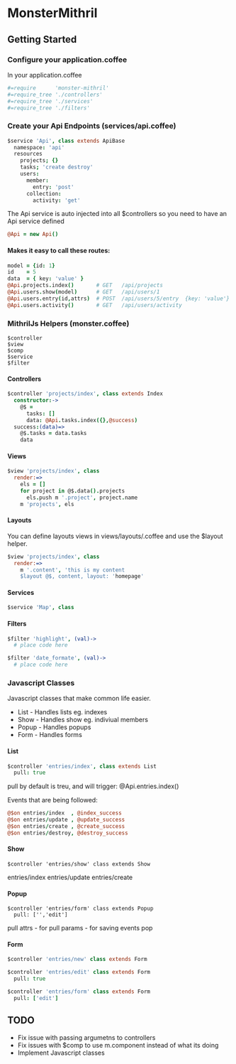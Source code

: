 MonsterMithril
====================

Getting Started
--------------------

### Configure your application.coffee
In your application.coffee
```coffee
#=require      'monster-mithril'
#=require_tree './controllers'
#=require_tree './services'
#=require_tree './filters'
```

### Create your Api Endpoints (services/api.coffee)
```coffee
$service 'Api', class extends ApiBase
  namespace: 'api'
  resources
    projects; {}
    tasks; 'create destroy'
    users:
      member:
        entry: 'post'
      collection:
        activity: 'get'
```
The Api service is auto injected into all $controllers
so you need to have an Api service defined

```coffee
@Api = new Api()
```

#### Makes it easy to call these routes:

```coffee
model = {id: 1}
id    = 5
data  = { key: 'value' }
@Api.projects.index()       # GET   /api/projects
@Api.users.show(model)      # GET   /api/users/1
@Api.users.entry(id,attrs)  # POST  /api/users/5/entry  {key: 'value'}
@Api.users.activity()       # GET   /api/users/activity
```

### MithrilJs Helpers (monster.coffee)

    $controller
    $view
    $comp
    $service
    $filter

#### Controllers

```coffee
$controller 'projects/index', class extends Index
  constructor:->
    @$ =
      tasks: []
      data: @Api.tasks.index({},@success)
  success:(data)=>
    @$.tasks = data.tasks
    data
```
#### Views
```coffee
$view 'projects/index', class
  render:=>
    els = []
    for project in @$.data().projects
      els.push m '.project', project.name
    m 'projects', els
```

#### Layouts
  You can define layouts views in views/layouts/<layout file>.coffee
  and use the $layout helper.

```coffee
$view 'projects/index', class
  render:=>
    m '.content', 'this is my content
    $layout @$, content, layout: 'homepage'
```

#### Services
```coffee
$service 'Map', class
```

#### Filters
```coffee
$filter 'highlight', (val)->
  # place code here

$filter 'date_formate', (val)->
  # place code here
```

### Javascript Classes

Javascript classes that make common life easier.

* List  - Handles lists eg. indexes
* Show  - Handles show eg. indiviual members
* Popup - Handles popups
* Form  - Handles forms


#### List
```coffee
$controller 'entries/index', class extends List
  pull: true
```

pull by default is treu, and will trigger: @Api.entries.index()

Events that are being followed:

```coffee
@$on entries/index  , @index_success
@$on entries/update , @update_success
@$on entries/create , @create_success
@$on entries/destroy, @destroy_success
```

#### Show
    $controller 'entries/show' class extends Show

entries/index
entries/update
entries/create

#### Popup
    $controller 'entries/form' class extends Popup
      pull: ['','edit']

pull
attrs - for pull
params - for saving
events
pop

#### Form
```coffee
$controller 'entries/new' class extends Form
```
```coffee
$controller 'entries/edit' class extends Form
  pull: true
```
```coffee
$controller 'entries/form' class extends Form
  pull: ['edit']
```

TODO
--------------------
* Fix issue with passing argumetns to controllers
* Fix issues with $comp to use m.component instead of what its doing
* Implement Javascript classes
